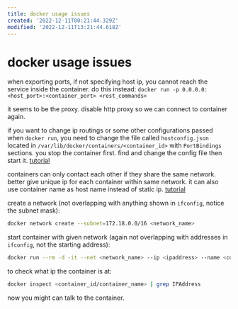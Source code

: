 ```yaml
---
title: docker usage issues
created: '2022-12-11T00:21:44.329Z'
modified: '2022-12-11T13:21:44.618Z'
---
```


# docker usage issues

when exporting ports, if not specifying host ip, you cannot reach the service inside the container. do this instead: `docker run -p 0.0.0.0:<host_port>:<container_port> <rest_commands>`

it seems to be the proxy. disable http proxy so we can connect to container again.

if you want to change ip routings or some other configurations passed when `docker run`, you need to change the file called `hostconfig.json` located in `/var/lib/docker/containers/<container_id>` with `PortBindings` sections. you stop the container first. find and change the config file then start it. [tutorial](https://ahelpme.com/software/docker/docker-change-the-port-mapping-of-an-existing-container/#:~:text=Here%20is%20the%20whole%20procedure%3A%201%20Stop%20the,Docker%20container%20service.%205%20Start%20the%20docker%20container.)

containers can only contact each other if they share the same network. better give unique ip for each container within same network. it can also use container name as host name instead of static ip. [tutorial](https://maximorlov.com/4-reasons-why-your-docker-containers-cant-talk-to-each-other/)

create a network (not overlapping with anything shown in `ifconfig`, notice the subnet mask):

```bash
docker network create --subnet=172.18.0.0/16 <network_name>
```

start container with given network (again not overlapping with addresses in `ifconfig`, not the starting address):

```bash
docker run --rm -d -it --net <network_name> --ip <ipaddress> --name <container_name>
```
to check what ip the container is at:

```bash
docker inspect <container_id/container_name> | grep IPAddress
```

now you might can talk to the container.
